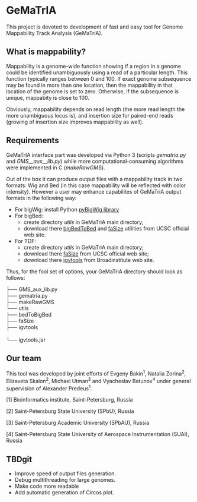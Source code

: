 # GeMaTrIA
This project is devoted to development of fast and easy tool for Genome Mappability Track Analysis (GeMaTriA).

## What is mappability?

Mappability is a genome-wide function showing if a region in a genome could be identified unambiguously using a read of a particular length. This function typically ranges between 0 and 100. If exact genome subsequence may be found in more than one location, then the mappability in that location of the genome is set to zero. Otherwise, if the subsequence is unique, mappabity is close to 100.

Obviously, mappability depends on read length (the more read length the more unambiguous locus is), and insertion size for paired-end reads (growing of insertion size improves mappability as well).

## Requirements

GeMaTrIA interface part was developed via Python 3 (scripts _gematria.py_ and _GMS__aux__lib.py_) while more computational-consuming algorithms were implemented in C (_makeRawGMS_).

Out of the box it can produce output files with a mappability track in two formats: Wig and Bed (in this case mappability will be reflected with color intensity). However a user may enhance capabilites of GeMaTriA output formats in the following way:

* For bigWig: install Python [pyBigWig library](https://github.com/deeptools/pyBigWig)
* For bigBed: 
	- create directory _utils_ in GeMaTriA main directory;
	- download there [bigBedToBed](http://hgdownload.soe.ucsc.edu/admin/exe/linux.x86_64/bigBedToBed) and [faSize](http://hgdownload.soe.ucsc.edu/admin/exe/linux.x86_64/faSize) utilities from UCSC official web site.
* For TDF: 
	- create directory _utils_ in GeMaTriA main directory;
	- download there [faSize](http://hgdownload.soe.ucsc.edu/admin/exe/linux.x86_64/faSize) from UCSC official web site;
	- download there [igvtools](http://software.broadinstitute.org/software/igv/download) from Broadinstitute web site.

Thus, for the fool set of options, your GeMaTriA directory should look as follows:

├── GMS\_aux\_lib.py<br/>
├── gematria.py<br/>
├── makeRawGMS<br/>
└── utils<br/>
    ├── bedToBigBed<br/>
    ├── faSize<br/>
    ├── igvtools<br/>   
    └── igvtools.jar<br/>

## Our team

This tool was developed by joint efforts of Evgeny Bakin<sup>1</sup>, Natalia Zorina<sup>2</sup>, Elizaveta Skalon<sup>2</sup>, Michael Utman<sup>3</sup> and Vyacheslav Batunov<sup>4</sup> under general supervision of Alexander Predeus<sup>1</sup>. 

[1] Bioinformatics institute, Saint-Petersburg, Russia

[2] Saint-Petersburg State University (SPbU), Russia

[3] Saint-Petersburg Academic University (SPbAU), Russia

[4] Saint-Petersburg State University of Aerospace Instrumentation (SUAI), Russia

## TBDgit 
* Improve speed of output files generation.
* Debug multithreading for large genomes.
* Make code more readable
* Add automatic generation of Circos plot.
